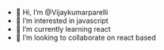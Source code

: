 - 👋 Hi, I’m @Vijaykumarparelli
- 👀 I’m interested in javascript
- 🌱 I’m currently learning react
- 💞️ I’m looking to collaborate on react based
